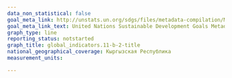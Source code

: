 ```yaml
---
data_non_statistical: false
goal_meta_link: http://unstats.un.org/sdgs/files/metadata-compilation/Metadata-Goal-11.pdf
goal_meta_link_text: United Nations Sustainable Development Goals Metadata (pdf 2066kB)
graph_type: line
reporting_status: notstarted
graph_title: global_indicators.11-b-2-title
national_geographical_coverage: Кыргызская Республика
measurement_units: 

---
```

